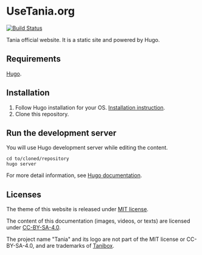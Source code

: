 # UseTania.org

[![Build Status](https://travis-ci.com/Tanibox/usetania-static.svg?branch=master)](https://travis-ci.com/Tanibox/usetania-static)

Tania official website. It is a static site and powered by Hugo.

## Requirements

[Hugo](https://gohugo.io).

## Installation

1. Follow Hugo installation for your OS. [Installation instruction](https://gohugo.io/getting-started/installing/).
2. Clone this repository.

## Run the development server

You will use Hugo development server while editing the content.

```
cd to/cloned/repository
hugo server
```

For more detail information, see [Hugo documentation](https://gohugo.io/documentation/).

## Licenses

The theme of this website is released under [MIT license](https://github.com/Tanibox/usetania-static/blob/master/themes/usetania/LICENSE).

The content of this documentation (images, videos, or texts) are licensed under [CC-BY-SA-4.0](LICENSE).

The project name "Tania" and its logo are not part of the MIT license or CC-BY-SA-4.0, and are trademarks of [Tanibox](https://tanibox.com).

